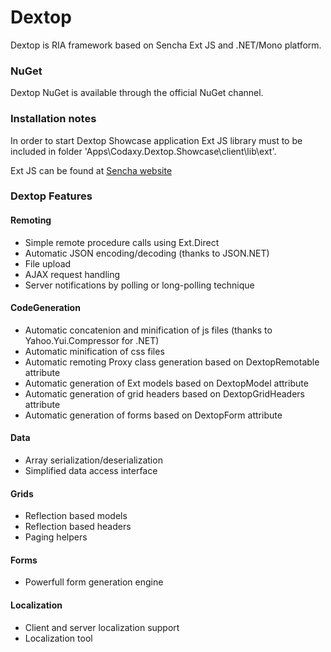 # Dextop

Dextop is RIA framework based on Sencha Ext JS and .NET/Mono platform.

### NuGet

Dextop NuGet is available through the official NuGet channel.

### Installation notes

In order to start Dextop Showcase application Ext JS library 
must to be included in folder 'Apps\Codaxy.Dextop.Showcase\client\lib\ext'.

Ext JS can be found at [Sencha website](http://www.sencha.com/products/extjs/download/)

### Dextop Features

#### Remoting

- Simple remote procedure calls using Ext.Direct
- Automatic JSON encoding/decoding (thanks to JSON.NET)
- File upload
- AJAX request handling
- Server notifications by polling or long-polling technique

#### CodeGeneration

- Automatic concatenion and minification of js files (thanks to Yahoo.Yui.Compressor for .NET)
- Automatic minification of css files
- Automatic remoting Proxy class generation based on DextopRemotable attribute
- Automatic generation of Ext models based on DextopModel attribute
- Automatic generation of grid headers based on DextopGridHeaders attribute
- Automatic generation of forms based on DextopForm attribute

#### Data

- Array serialization/deserialization
- Simplified data access interface

#### Grids

- Reflection based models
- Reflection based headers
- Paging helpers

#### Forms

- Powerfull form generation engine

#### Localization

- Client and server localization support
- Localization tool